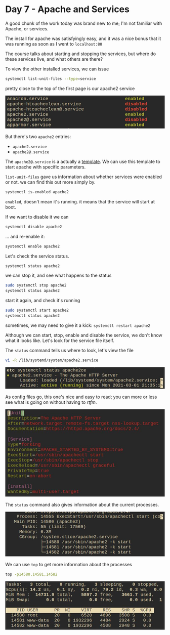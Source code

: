 # Day 7 - Apache and Services

A good chunk of the work today was brand new to me; I'm not familiar with Apache, or services. 

The install for apache was satisfyingly easy, and it was a nice bonus that it was running as soon as I went to `localhost:80`

The course talks about starting and stopping the services, but where do these services live, and what others are there?

To view the other installed services, we can issue

```bash
systemctl list-unit-files --type=service
```

pretty close to the top of the first page is our apache2 service

![apache service](figures/10_view_units.jpg)

But there's two `apache2` entries:

+ `apache2.service`
+ `apache2@.service`

The `apache2@.service` is a actually a [template](https://www.freedesktop.org/software/systemd/man/systemd.service.html#Service%20Templates).  We can use this template to start apache with specific parameters.

`list-unit-files` gave us information about whether services were enabled or not.  we can find this out more simply by.

```bash
systemctl is-enabled apache2
```

`enabled`, doesn't mean it's running. it means that the service will start at boot.

If we want to disable it we can

```bash
systemctl disable apache2
```

... and re-enable it:

```bash
systemctl enable apache2
```

Let's check the service status.

```bash
systemctl status apache2
```

we can stop it, and see what happens to the status

```bash
sudo systemctl stop apache2
systemctl status apache2
```

start it again, and check it's running

```bash
sudo systemctl start apache2
systemctl status apache2
```

sometimes, we may need to give it a kick: `systemctl restart apache2`

Although we can start, stop, enable and disable the service, we don't know what it looks like.  Let's look for the service file itself.

The `status` command tells us where to look, let's view the file

```bash
vi -R /lib/systemd/system/apache2.service
```

![using status to find the service file](figures/11_status.jpg)

As config files go, this one's nice and easy to read; you can more or less see what is going on without having to _rtfm_.

![the apache service](figures/12_apache2.jpg)

The `status` command also gives information about the current processes.

![pids from status](figures/13_pids.jpg)

We can use `top` to get more information about the processes

```bash
top -p14580,14581,14582
```

![using top to view the processes](figures/14_top.jpg)
